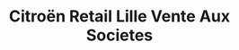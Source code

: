 ---
title: "Citroën Retail Lille Vente Aux Societes"
url: /lesquin/citroen-retail-lille-vente-aux-societes/
shop: réparation de voitures
---